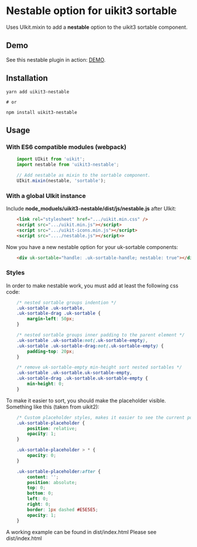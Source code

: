 # Nestable option for uikit3 sortable

Uses UIkit.mixin to add a **nestable** option to the uikit3 sortable component.

## Demo 
See this nestable plugin in action: [DEMO](https://quirky-hodgkin-15c56c.netlify.com/).

## Installation 

    yarn add uikit3-nestable

    # or 

    npm install uikit3-nestable

## Usage

### With ES6 compatible modules (webpack)

```js
    import UIkit from 'uikit';
    import nestable from 'uikit3-nestable';

    // Add nestable as mixin to the sortable component.
    UIkit.mixin(nestable, 'sortable');
```

### With a global UIkit instance

Include **node_moduels/uikit3-nestable/dist/js/nestable.js** after UIkit:
```html
    <link rel="stylesheet" href=".../uikit.min.css" />
    <script src=".../uikit.min.js"></script>
    <script src=".../uikit-icons.min.js"></script>
    <script src="..../nestable.js"></script>>
```

Now you have a new nestable option for your uk-sortable components:
```html
    <div uk-sortable="handle: .uk-sortable-handle; nestable: true"></div>
````

### Styles

In order to make nestable work, you must add at least the following css code: 

```css
    /* nested sortable groups indention */            
    .uk-sortable .uk-sortable,
    .uk-sortable-drag .uk-sortable {
        margin-left: 50px;
    }

    /* nested sortable groups inner padding to the parent element */
    .uk-sortable .uk-sortable:not(.uk-sortable-empty),
    .uk-sortable .uk-sortable-drag:not(.uk-sortable-empty) {
        padding-top: 20px;
    }

    /* remove uk-sortable-empty min-height sort nested sortables */
    .uk-sortable .uk-sortable.uk-sortable-empty,
    .uk-sortable-drag .uk-sortable.uk-sortable-empty {
        min-height: 0;
    }
```

To make it easier to sort, you should make the placeholder visible. Something like this (taken from uikit2): 

```css
    /* Custom placeholder styles, makes it easier to see the current position */
    .uk-sortable-placeholder {
        position: relative;
        opacity: 1;
    }

    .uk-sortable-placeholder > * {
        opacity: 0;
    }

    .uk-sortable-placeholder:after {
        content: '';
        position: absolute;
        top: 0;
        bottom: 0;
        left: 0;
        right: 0;
        border: 1px dashed #E5E5E5;
        opacity: 1;
    }
```

A working example can be found in dist/index.html
Please see dist/index.html